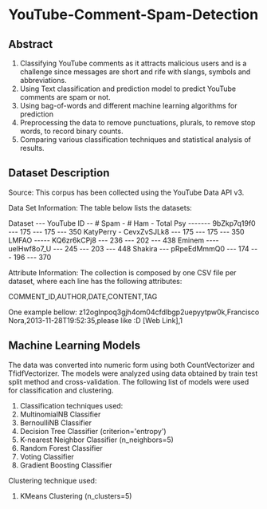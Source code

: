 # YouTube-Comment-Spam-Detection

## Abstract
1. Classifying YouTube comments as it attracts malicious users and is a challenge since messages are short and rife with slangs, symbols      and abbreviations.
2. Using Text classification and prediction model to predict YouTube comments are spam or not.
3. Using bag-of-words and different machine learning algorithms for prediction
4. Preprocessing the data to remove punctuations, plurals, to remove stop words, to record binary counts.
5. Comparing various classification techniques and statistical analysis of results.

## Dataset Description
Source:
This corpus has been collected using the YouTube Data API v3.

Data Set Information:
The table below lists the datasets:

Dataset --- YouTube ID -- # Spam - # Ham - Total
Psy ------- 9bZkp7q19f0 --- 175 --- 175 --- 350
KatyPerry - CevxZvSJLk8 --- 175 --- 175 --- 350
LMFAO ----- KQ6zr6kCPj8 --- 236 --- 202 --- 438
Eminem ---- uelHwf8o7_U --- 245 --- 203 --- 448
Shakira --- pRpeEdMmmQ0 --- 174 --- 196 --- 370

Attribute Information:
The collection is composed by one CSV file per dataset, where each line has the following attributes:

COMMENT_ID,AUTHOR,DATE,CONTENT,TAG

One example bellow:
z12oglnpoq3gjh4om04cfdlbgp2uepyytpw0k,Francisco Nora,2013-11-28T19:52:35,please like :D [Web Link],1

## Machine Learning Models

The data was converted into numeric form using both CountVectorizer and TfidfVectorizer. The models were analyzed using data obtained by train test split method and cross-validation. The following list of models were used for classification and clustering. 

1. Classification techniques used:
2. MultinomialNB Classifier
3. BernoulliNB Classifier
4. Decision Tree Classifier (criterion='entropy')
5. K-nearest Neighbor Classifier (n_neighbors=5)
6. Random Forest Classifier
7. Voting Classifier
8. Gradient Boosting Classifier

Clustering technique used:
1. KMeans Clustering (n_clusters=5)


